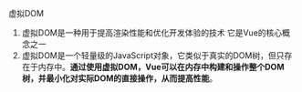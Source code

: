 虚拟DOM
1. 虚拟DOM是一种用于提高渲染性能和优化开发体验的技术
它是Vue的核心概念之一
2. 虚拟DOM是一个轻量级的JavaScript对象，它类似于真实的DOM树，但只存在于内存中。**通过使用虚拟DOM，Vue可以在内存中构建和操作整个DOM树，并最小化对实际DOM的直接操作，从而提高性能**。